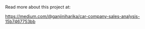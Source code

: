 Read more about this project at:

https://medium.com/@ganjiniharika/car-company-sales-analysis-15b7467753bb

